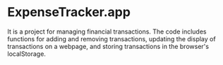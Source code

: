 # ExpenseTracker.app


It is a project for managing financial transactions. The code includes functions for adding and removing transactions, updating the display of transactions on a webpage, and storing transactions in the browser's localStorage.
